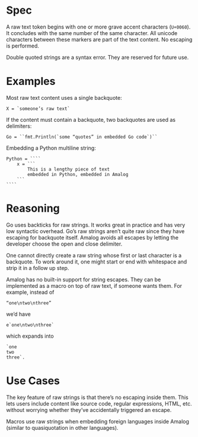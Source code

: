 # Spec

A raw text token begins with one or more grave accent characters (`U+0060`).  It concludes with the same number of the same character.  All unicode characters between these markers are part of the text content.  No escaping is performed.

Double quoted strings are a syntax error. They are reserved for future use.


# Examples

Most raw text content uses a single backquote:

    X = `someone’s raw text`
    
If the content must contain a backquote, two backquotes are used as delimiters:

    Go = ``fmt.Println(`some “quotes” in embedded Go code`)``
    
Embedding a Python multiline string:

    Python = ````
        x = ```
            This is a lengthy piece of text
            embedded in Python, embedded in Amalog
        ```
    ````

# Reasoning

Go uses backticks for raw strings.  It works great in practice and has very low syntactic overhead.  Go’s raw strings aren’t quite raw since they have escaping for backquote itself.  Amalog avoids all escapes by letting the developer choose the open and close delimiter.

One cannot directly create a raw string whose first or last character is a backquote.  To work around it, one might start or end with whitespace and strip it in a follow up step.

Amalog has no built-in support for string escapes. They can be implemented as a macro on top of raw text, if someone wants them.  For example, instead of

    “one\ntwo\nthree”
    
we’d have

    e`one\ntwo\nthree`
    
which expands into

    `one
    two
    three`.
    

# Use Cases

The key feature of raw strings is that there’s no escaping inside them.  This lets users include content like source code, regular expressions, HTML, etc. without worrying whether they’ve accidentally triggered an escape.

Macros use raw strings when embedding foreign languages inside Amalog (similar to quasiquotation in other languages).
